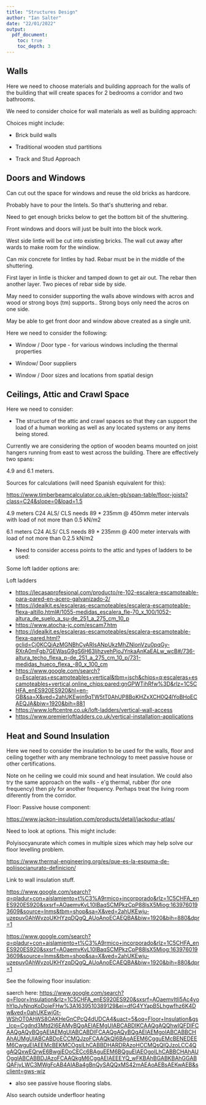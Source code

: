 ```yaml
---
title: "Structures Design"
author: "Ian Salter"
date: "22/01/2022"
output:
  pdf_document:
    toc: true
    toc_depth: 3
---
```


## Walls

Here we need to choose materials and building approach for the walls of the
building that will create spaces for 2 bedrooms a corridor and two bathrooms.

We need to consider choice for wall materials as well as building approach:

Choices might include:

- Brick build walls

- Traditional wooden stud partitions

- Track and Stud Approach

## Doors and Windows

Can cut out the space for windows and reuse the old bricks as hardcore.

Probably have to pour the lintels. So that's shuttering and rebar. 

Need to get enough bricks below to get the bottom bit of the shuttering.

Front windows and doors will just be built into the block work.

West side lintle will be cut into existing bricks. The wall cut away after wards to make room for the windiow.

Can mix concrete for lintles by had. Rebar must be in the middle of the shuttering.

First layer in lintle is thicker and tamped down to get air out. The rebar then
another layer. Two pieces of rebar side by side.


May need to consider supporting the walls above windows with acros and wood
or strong boys (tm) supports.. Strong boys only need the acros on one side.


May be able to get front door and window above created as a single unit.


Here we need to consider the following:

- Window / Door type - for various windows including the thermal properties

- Window/   Door suppliers

- Window / Door sizes and locations from spatial design

## Ceilings, Attic and Crawl Space


Here we need to consider:

- The structure of the attic and crawl spaces so that they can support the load
of a human working as well as any located systems or any items being stored.

Currently we are considering the option of wooden beams mounted on joist
hangers running from east to west across the building. There are effectively
two spans:

4.9 and 6.1 meters.

Sources for calculations (will need Spanish equivalent for this):

https://www.timberbeamcalculator.co.uk/en-gb/span-table/floor-joists?class=C24&slope=0&load=1.5

4.9 meters
C24 ALS/ CLS needs 89 * 235mm @ 450mm meter intervals with load of not more than 0.5 kN/m2

6.1 meters
C24 ALS/ CLS needs 89 * 235mm @ 400 meter intervals with load of not more than 0.2.5 kN/m2




- Need to consider access points to the attic and types of ladders to be used:

Some loft ladder options are:

Loft ladders

* https://lecasaprofesional.com/producto/re-102-escalera-escamoteable-para-pared-en-acero-galvanizado-2/
* https://idealkit.es/escaleras-escamoteables/escalera-escamoteable-flexa-altillo.html#/1055-medidas_escalera_fle-70_x_100/1052-altura_de_suelo_a_su-de_251_a_275_cm_10_p
* https://www.atocha-jc.com/escam7.htm
* https://idealkit.es/escaleras-escamoteables/escalera-escamoteable-flexa-pared.html?gclid=Cj0KCQiAzMGNBhCyARIsANpUkzMhZNlonVzu0pqGy-RXrA0mFgb7GEWasG9gS6H63ljhzvehPioJYnkaAnKaEALw_wcB#/736-altura_techo_flexa_p-de_251_a_275_cm_10_p/731-medidas_hueco_flexa_-80_x_100_cm
* https://www.google.com/search?q=Escaleras+escamoteables+vertical&tbm=isch&chips=q:escaleras+escamoteables+vertical,online_chips:pared:gnGPWTihRfw%3D&rlz=1C5CHFA_enES920ES920&hl=en-GB&sa=X&ved=2ahUKEwjn9qTW5tT0AhUP8BoKHZxXCH0Q4lYoBHoECAEQJA&biw=1920&bih=881
* https://www.loftcentre.co.uk/loft-ladders/vertical-wall-access
* https://www.premierloftladders.co.uk/vertical-installation-applications


## Heat and Sound Insulation

Here we need to consider the insulation to be used for the walls, floor and
ceiling together with any membrane technology to meet passive house or other
certifications.


Note on he ceiling we could mix sound and heat insulation. We could also try
the same approach on the walls - e'g thermal, rubber (for one frequency)
then ply for another frequency. Perhaps treat the living room diferently from the corridor.

Floor: Passive house component:

https://www.jackon-insulation.com/products/detail/jackodur-atlas/

Need to look at options. This might include:

Polyisocyanurate which comes in multiple sizes which may help solve our floor levelling problem.

https://www.thermal-engineering.org/es/que-es-la-espuma-de-poliisocianurato-definicion/



Link to wall insulation stuff.

https://www.google.com/search?q=pladur+con+aislamiento+t%C3%A9rmico+incorporado&rlz=1C5CHFA_enES920ES920&sxsrf=AOaemvKvL10lBaqSCMPkzCpP88lsX5Miog:1639760193609&source=lnms&tbm=shop&sa=X&ved=2ahUKEwju-uzepuv0AhWvzoUKHYzqDQgQ_AUoAnoECAEQBA&biw=1920&bih=880&dpr=1

https://www.google.com/search?q=pladur+con+aislamiento+t%C3%A9rmico+incorporado&rlz=1C5CHFA_enES920ES920&sxsrf=AOaemvKvL10lBaqSCMPkzCpP88lsX5Miog:1639760193609&source=lnms&tbm=shop&sa=X&ved=2ahUKEwju-uzepuv0AhWvzoUKHYzqDQgQ_AUoAnoECAEQBA&biw=1920&bih=880&dpr=1

See the following floor insulation:

saerch here: https://www.google.com/search?q=Floor+Insulation&rlz=1C5CHFA_enES920ES920&sxsrf=AOaemvItli5Ac4yohYIpJyNnqKoDoieFHw%3A1639510389129&ei=dfG4YYapB5Lhgwfhz6K4Dw&ved=0ahUKEwjGt-WShOT0AhWS8OAKHeGnCPcQ4dUDCA4&uact=5&oq=Floor+Insulation&gs_lcp=Cgdnd3Mtd2l6EAMyBQgAEIAEMgUIABCABDIKCAAQgAQQhwIQFDIFCAAQgAQyBQgAEIAEMgUIABCABDIFCAAQgAQyBQgAEIAEMgoIABCABBCHAhAUMgUIABCABDoECCMQJzoFCAAQkQI6BAgAEEM6CgguEMcBENEDEEM6CwguEIAEEMcBEKMCOgsILhCABBDHARDRAzoHCCMQsQIQJzoLCC4QgAQQxwEQrwE6BwgjEOoCECc6BAguEEM6BQguEIAEOgoILhCABBCHAhAUOggIABCABBDJAzoFCAAQkgM6CggAEIAEEEYQ_wFKBAhBGABKBAhGGABQAFjyLWC3MWgFcAB4AIABa4gBnQySAQQxMS42mAEAoAEBsAEKwAEB&sclient=gws-wiz

+ also see passive house flooring slabs.

Also search outside underfloor heating

